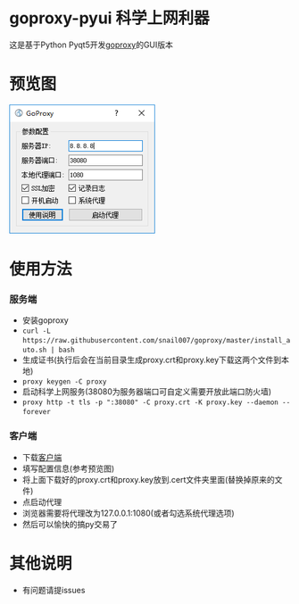 # goproxy-pyui 科学上网利器
这是基于Python Pyqt5开发[goproxy](https://github.com/snail007/goproxy)的GUI版本
# 预览图
![Preview.png](https://raw.githubusercontent.com/CorePlusPlus/goproxy-pyui/master/Preview.png)
# 使用方法
### 服务端
* 安装goproxy
* `curl -L https://raw.githubusercontent.com/snail007/goproxy/master/install_auto.sh | bash `
* 生成证书(执行后会在当前目录生成proxy.crt和proxy.key下载这两个文件到本地)
* `proxy keygen -C proxy`
* 启动科学上网服务(38080为服务器端口可自定义需要开放此端口防火墙)
* `proxy http -t tls -p ":38080" -C proxy.crt -K proxy.key --daemon --forever`
### 客户端
* 下载[客户端](https://github.com/CorePlusPlus/goproxy-pyui/releases)
* 填写配置信息(参考预览图)
* 将上面下载好的proxy.crt和proxy.key放到.cert文件夹里面(替换掉原来的文件)
* 点启动代理
* 浏览器需要将代理改为127.0.0.1:1080(或者勾选系统代理选项)
* 然后可以愉快的搞py交易了

# 其他说明
* 有问题请提issues
